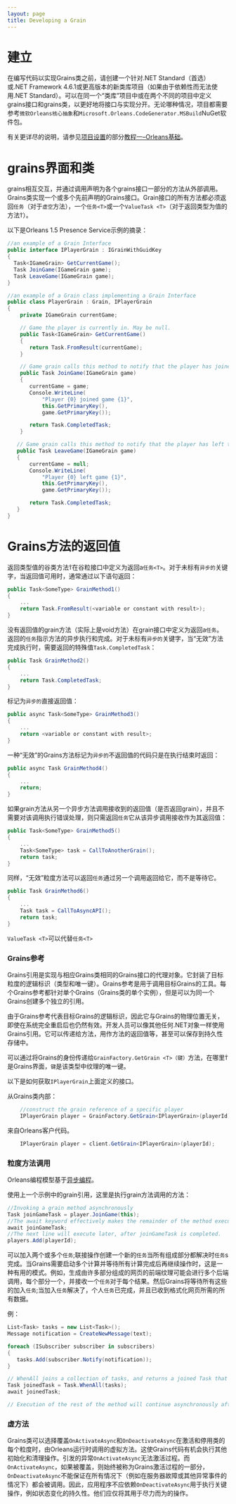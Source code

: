 ```yaml
---
layout: page
title: Developing a Grain
---
```


# 建立

在编写代码以实现Grains类之前，请创建一个针对.NET Standard（首选）或.NET Framework 4.6.1或更高版本的新类库项目（如果由于依赖性而无法使用.NET Standard）。可以在同一个“类库”项目中或在两个不同的项目中定义grains接口和grains类，以更好地将接口与实现分开。无论哪种情况，项目都需要参考`微软Orleans核心抽象`和`Microsoft.Orleans.CodeGenerator.MSBuild`NuGet软件包。

有关更详尽的说明，请参见[项目设置](../tutorials_and_samples/tutorial_1.md#project-setup)的部分[教程一–Orleans基础](../tutorials_and_samples/tutorial_1.zh.md)。

# grains界面和类

grains相互交互，并通过调用声明为各个grains接口一部分的方法从外部调用。Grains类实现一个或多个先前声明的Grains接口。Grain接口的所有方法都必须返回`任务`（对于`虚空`方法），一个`任务<T>`或一个`ValueTask <T>`（对于返回类型为值的方法`Ť`）。

以下是Orleans 1.5 Presence Service示例的摘录：

```csharp
//an example of a Grain Interface
public interface IPlayerGrain : IGrainWithGuidKey
{
  Task<IGameGrain> GetCurrentGame();
  Task JoinGame(IGameGrain game);
  Task LeaveGame(IGameGrain game);
}

//an example of a Grain class implementing a Grain Interface
public class PlayerGrain : Grain, IPlayerGrain
{
    private IGameGrain currentGame;

    // Game the player is currently in. May be null.
    public Task<IGameGrain> GetCurrentGame()
    {
       return Task.FromResult(currentGame);
    }

    // Game grain calls this method to notify that the player has joined the game.
    public Task JoinGame(IGameGrain game)
    {
       currentGame = game;
       Console.WriteLine(
           "Player {0} joined game {1}",
           this.GetPrimaryKey(),
           game.GetPrimaryKey());

       return Task.CompletedTask;
    }

   // Game grain calls this method to notify that the player has left the game.
   public Task LeaveGame(IGameGrain game)
   {
       currentGame = null;
       Console.WriteLine(
           "Player {0} left game {1}",
           this.GetPrimaryKey(),
           game.GetPrimaryKey());

       return Task.CompletedTask;
   }
}
```

# Grains方法的返回值

返回类型值的谷类方法`Ť`在谷粒接口中定义为返回a`任务<T>`。对于未标有`异步的`关键字，当返回值可用时，通常通过以下语句返回：

```csharp
public Task<SomeType> GrainMethod1()
{
    ...
    return Task.FromResult(<variable or constant with result>);
}
```

没有返回值的grain方法（实际上是void方法）在grain接口中定义为返回a`任务`。返回的`任务`指示方法的异步执行和完成。对于未标有`异步的`关键字，当“无效”方法完成执行时，需要返回的特殊值`Task.CompletedTask`：

```csharp
public Task GrainMethod2()
{
    ...
    return Task.CompletedTask;
}
```

标记为`异步的`直接返回值：

```csharp
public async Task<SomeType> GrainMethod3()
{
    ...
    return <variable or constant with result>;
}
```

一种“无效”的Grains方法标记为`异步的`不返回值的代码只是在执行结束时返回：

```csharp
public async Task GrainMethod4()
{
    ...
    return;
}
```

如果grain方法从另一个异步方法调用接收到的返回值（是否返回grain），并且不需要对该调用执行错误处理，则只需返回`任务`它从该异步调用接收作为其返回值：

```csharp
public Task<SomeType> GrainMethod5()
{
    ...
    Task<SomeType> task = CallToAnotherGrain();
    return task;
}
```

同样，“无效”粒度方法可以返回`任务`通过另一个调用返回给它，而不是等待它。

```csharp
public Task GrainMethod6()
{
    ...
    Task task = CallToAsyncAPI();
    return task;
}
```

`ValueTask <T>`可以代替`任务<T>`

### Grains参考

Grains引用是实现与相应Grains类相同的Grains接口的代理对象。它封装了目标粒度的逻辑标识（类型和唯一键）。Grains参考是用于调用目标Grains的工具。每个Grains参考都针对单个Grains（Grains类的单个实例），但是可以为同一个Grains创建多个独立的引用。

由于Grains参考代表目标Grains的逻辑标识，因此它与Grains的物理位置无关，即使在系统完全重启后也仍然有效。开发人员可以像其他任何.NET对象一样使用Grains引用。它可以传递给方法，用作方法的返回值等，甚至可以保存到持久性存储中。

可以通过将Grains的身份传递给`GrainFactory.GetGrain <T>（键）`方法，在哪里`Ť`是Grains界面，`键`是该类型中纹理的唯一键。

以下是如何获取`IPlayerGrain`上面定义的接口。

从Grains类内部：

```csharp
    //construct the grain reference of a specific player
    IPlayerGrain player = GrainFactory.GetGrain<IPlayerGrain>(playerId);
```

来自Orleans客户代码。

```csharp
    IPlayerGrain player = client.GetGrain<IPlayerGrain>(playerId);
```

### 粒度方法调用

Orleans编程模型基于[异步编程](https://docs.microsoft.com/en-us/dotnet/csharp/async)。

使用上一个示例中的grain引用，这里是执行grain方法调用的方法：

```csharp
//Invoking a grain method asynchronously
Task joinGameTask = player.JoinGame(this);
//The await keyword effectively makes the remainder of the method execute asynchronously at a later point (upon completion of the Task being awaited) without blocking the thread.
await joinGameTask;
//The next line will execute later, after joinGameTask is completed.
players.Add(playerId);
```

可以加入两个或多个`任务`;联接操作创建一个新的`任务`当所有组成部分都解决时`任务`s完成。当Grains需要启动多个计算并等待所有计算完成后再继续操作时，这是一种有用的模式。例如，生成由许多部分组成的网页的前端纹理可能会进行多个后端调用，每个部分一个，并接收一个`任务`对于每个结果。然后Grains将等待所有这些的加入`任务`;当加入`任务`解决了，个人`任务`已完成，并且已收到格式化网页所需的所有数据。

例：

```csharp
List<Task> tasks = new List<Task>();
Message notification = CreateNewMessage(text);

foreach (ISubscriber subscriber in subscribers)
{
   tasks.Add(subscriber.Notify(notification));
}

// WhenAll joins a collection of tasks, and returns a joined Task that will be resolved when all of the individual notification Tasks are resolved.
Task joinedTask = Task.WhenAll(tasks);
await joinedTask;

// Execution of the rest of the method will continue asynchronously after joinedTask is resolve.
```

### 虚方法

Grains类可以选择覆盖`OnActivateAsync`和`OnDeactivateAsync`在激活和停用类的每个粒度时，由Orleans运行时调用的虚拟方法。这使Grains代码有机会执行其他初始化和清理操作。引发的异常`OnActivateAsync`无法激活过程。而`OnActivateAsync`，如果被覆盖，则始终被称为Grains激活过程的一部分，`OnDeactivateAsync`不能保证在所有情况下（例如在服务器故障或其他异常事件的情况下）都会被调用。因此，应用程序不应依赖`OnDeactivateAsync`用于执行关键操作，例如状态变化的持久性。他们应仅将其用于尽力而为的操作。
